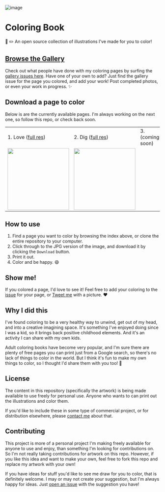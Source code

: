 ![image](https://cloud.githubusercontent.com/assets/1319791/16817150/55676fde-490f-11e6-8a74-545b4028f549.png)

# Coloring Book
:art: :pencil2: An open source collection of illustrations I've made for you to color!

## [Browse the Gallery](https://github.com/jglovier/coloring-book/issues?q=is%3Aissue+is%3Aopen+label%3Agallery)
Check out what people have done with my coloring pages by surfing the [gallery issues here](https://github.com/jglovier/coloring-book/issues?q=is%3Aissue+is%3Aopen+label%3Agallery). Have one of your own to add? Just find the gallery issue for the page you colored, and add your work! Post completed photos, or even your work in progress. :sparkles:

## Download a page to color

Below is are the currently available pages. I'm always working on the next one, so follow this repo, or check back soon.

|   |   |   |
|---|---|---|
| 1. Love ([full res](pages/1-love.jpg)) | 2. Dig ([full res](pages/2-dig.jpg)) | 3. (coming soon) |
| <img src="pages/1-love-thumbnail.jpg" width="200"> | <img src="pages/2-dig-thumbnail.jpg" width="200"> | |

## How to use

1. Find a page you want to color by browsing the index above, or clone the entire repository to your computer.
2. Click through to the JPG version of the image, and download it by clicking the `Download` button.
3. Print it out.
4. Color and be happy. :smile:

## Show me!

If you colored a page, I'd love to see it! Feel free to add your coloring to the [issue](issues) for your page, or [Tweet me](http://twitter.com/jglovier) with a picture. :heart:

## Why I did this

I've found coloring to be a very healthy way to unwind, get out of my head, and into a creative imagining space. It's something I've enjoyed doing since I was a kid, so it brings back positive childhood elements. And it's an activity I can share with my own kids.

Adult coloring books have become very popular, and I'm sure there are plenty of free pages you can print just from a Google search, so there's no lack of things to color in the world. But I think it's fun to make my own things to color, so I thought I'd share them with you too! 💛

## License

The content in this repository (specifically the artwork) is being made available to use freely for personal use. Anyone who wants to can print out the illustrations and color them.

If you'd like to include these in some type of commercial project, or for distribution elsewhere, please [contact me](jglovier+coloring-book@gmail.com) about that.

## Contributing

This project is more of a personal project I'm making freely available for anyone to use and enjoy, than something I'm looking for contributions on. So I'm not really taking contributions for artwork on this repo. However, if you like this idea and want to make your own, feel free to fork this repo and replace my artwork with your own!

If you have ideas for stuff you'd like to see me draw for you to color, that is definitely welcome. I may or may not create your suggestion, but I'm always happy for ideas. Just [open an issue](issues/new) with the suggestion you have!
